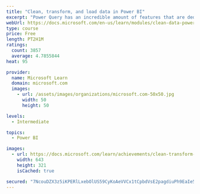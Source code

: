 ```yaml
---
title: "Clean, transform, and load data in Power BI"
excerpt: "Power Query has an incredible amount of features that are dedicated to helping you clean and prepare your data for analysis. You will learn how to simplify a complicated model, change data types, rename objects, and pivot data. You will also learn how to profile columns so that you know which columns have the valuable data that you’re seeking for deeper analytics."
webUrl: https://docs.microsoft.com/en-us/learn/modules/clean-data-power-bi/
type: course
price: Free
length: PT2H1M
ratings:
  count: 3857
  average: 4.7855844
heat: 95

provider:
  name: Microsoft Learn
  domain: microsoft.com
  images:
    - url: /assets/images/organizations/microsoft.com-50x50.jpg
      width: 50
      height: 50

levels:
  - Intermediate

topics:
  - Power BI

images:
  - url: https://docs.microsoft.com/learn/achievements/clean-transform-and-load-data-in-power-bi-social.png
    width: 643
    height: 321
    isCached: true

secured: "7NcouDZX3z5iKPERlLxebOlUS59CyKoAeVVCx1tCpbdVsE2pagdiuPh9EaIe5f8vfDfftE8jQgKYFfVD95tAHtjQeaBXgPNLuEvtFnMI1rAzzbIwgXXbYvu4e1YWdjgYSyi6BwkiLXLT6Jk1uBhfJFcdg376QgKht4B6nrl4my5vp/RB1++du3HY/vnz8SQ5f5lnh1FPx5eRnwqMjGklu/7Hj3NeQWIeOUQg8mIqcw8Mp9UOF699CLzhdFTKJTXX67EQwHOoGpKWV4yTdFryRDhumVXmK2cJ5QRtqa17qQHvljeL97nYhpCl2DhAHe7gVcNzLk7bg9L5/xTjOD7y6wKZoggaW6m2nEXIv63AvKzV8ZNtd9dOjk6uyYKcN93/kSrSvI1X54j71GSvwi55hzy1Hb8kh7c5HzUn37eOiro=;nUCBZ04nZvhSnQEDDMaXvQ=="
---
```


